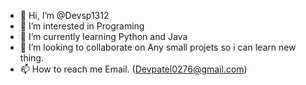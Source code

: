 - 👋 Hi, I’m @Devsp1312
- 👀 I’m interested in Programing
- 🌱 I’m currently learning Python and Java
- 💞️ I’m looking to collaborate on Any small projets so i can learn new thing.
- 📫 How to reach me Email. (Devpatel0276@gmail.com)

<!---
Devsp1312/Devsp1312 is a ✨ special ✨ repository because its `README.md` (this file) appears on your GitHub profile.
You can click the Preview link to take a look at your changes.
--->
